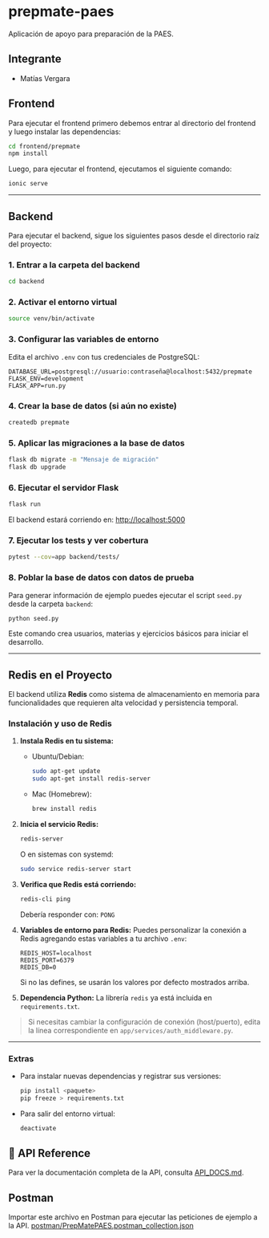 # prepmate-paes

Aplicación de apoyo para preparación de la PAES.

## Integrante

- Matías Vergara

## Frontend

Para ejecutar el frontend primero debemos entrar al directorio del frontend y luego instalar las dependencias:

```bash
cd frontend/prepmate
npm install
```

Luego, para ejecutar el frontend, ejecutamos el siguiente comando:

```bash
ionic serve
```

---

## Backend

Para ejecutar el backend, sigue los siguientes pasos desde el directorio raíz del proyecto:

### 1. Entrar a la carpeta del backend

```bash
cd backend
```

### 2. Activar el entorno virtual

```bash
source venv/bin/activate
```

### 3. Configurar las variables de entorno

Edita el archivo `.env` con tus credenciales de PostgreSQL:

```env
DATABASE_URL=postgresql://usuario:contraseña@localhost:5432/prepmate
FLASK_ENV=development
FLASK_APP=run.py
```

### 4. Crear la base de datos (si aún no existe)

```bash
createdb prepmate
```

### 5. Aplicar las migraciones a la base de datos

```bash
flask db migrate -m "Mensaje de migración"
flask db upgrade
```

### 6. Ejecutar el servidor Flask

```bash
flask run
```

El backend estará corriendo en: [http://localhost:5000](http://localhost:5000)

### 7. Ejecutar los tests y ver cobertura

```bash
pytest --cov=app backend/tests/
```

### 8. Poblar la base de datos con datos de prueba

Para generar información de ejemplo puedes ejecutar el script `seed.py` desde la
carpeta `backend`:

```bash
python seed.py
```

Este comando crea usuarios, materias y ejercicios básicos para iniciar el
desarrollo.

---

## Redis en el Proyecto

El backend utiliza **Redis** como sistema de almacenamiento en memoria para funcionalidades que requieren alta velocidad y persistencia temporal.


### Instalación y uso de Redis

1. **Instala Redis en tu sistema:**
   - Ubuntu/Debian:
     ```bash
     sudo apt-get update
     sudo apt-get install redis-server
     ```
   - Mac (Homebrew):
     ```bash
     brew install redis
     ```

2. **Inicia el servicio Redis:**
   ```bash
   redis-server
   ```
   O en sistemas con systemd:
   ```bash
   sudo service redis-server start
   ```

3. **Verifica que Redis está corriendo:**
   ```bash
   redis-cli ping
   ```
   Debería responder con: `PONG`

4. **Variables de entorno para Redis:**
   Puedes personalizar la conexión a Redis agregando estas variables a tu archivo `.env`:
   ```env
   REDIS_HOST=localhost
   REDIS_PORT=6379
   REDIS_DB=0
   ```
   Si no las defines, se usarán los valores por defecto mostrados arriba.

5. **Dependencia Python:**
   La librería `redis` ya está incluida en `requirements.txt`.

> Si necesitas cambiar la configuración de conexión (host/puerto), edita la línea correspondiente en `app/services/auth_middleware.py`.

---

### Extras

- Para instalar nuevas dependencias y registrar sus versiones:

  ```bash
  pip install <paquete>
  pip freeze > requirements.txt
  ```

- Para salir del entorno virtual:

  ```bash
  deactivate
  ```

## 📘 API Reference

Para ver la documentación completa de la API, consulta [API_DOCS.md](backend/API_DOCS.md).

## Postman

Importar este archivo en Postman para ejecutar las peticiones de ejemplo a la API.
[postman/PrepMatePAES.postman_collection.json](postman/PrepMatePAES.postman_collection.json)

